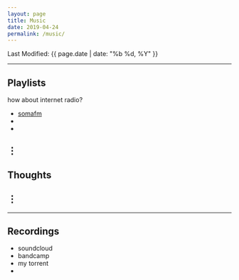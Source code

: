 ```yaml
---
layout: page
title: Music
date: 2019-04-24
permalink: /music/
---
```

Last Modified: {{ page.date | date: "%b %d, %Y" }}

---
## Playlists
how about internet radio? 
- [somafm](https://somafm.com)
- 
- 

&#8942;
---
## Thoughts
&#8942;
---

---
## Recordings
- soundcloud
- bandcamp
- my torrent
- 
